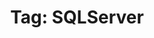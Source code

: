 ---
title: "Tag: SQLServer"
layout: tag
permalink: /tags/sqlserver/
taxonomy: sqlserver
author_profile: true
---